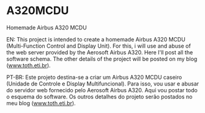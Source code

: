 # A320MCDU
Homemade Airbus A320 MCDU

EN: This project is intended to create a homemade Airbus A320 MCDU (Multi-Function Control and Display Unit). For this, i will use and abuse of the web server provided by the Aerosoft Airbus A320. Here I'll post all the software schema. The other details of the project will be posted on my blog (www.toth.eti.br).

PT-BR: Este projeto destina-se a criar um Airbus A320 MCDU caseiro (Unidade de Controle e Display Multifuncional). Para isso, vou usar e abusar do servidor web fornecido pelo Aerosoft Airbus A320. Aqui vou postar todo o esquema do software. Os outros detalhes do projeto serão postados no meu blog (www.toth.eti.br).
